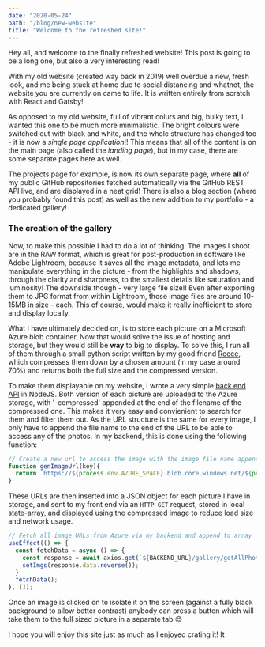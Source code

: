 ```yaml
---
date: "2020-05-24"
path: "/blog/new-website"
title: "Welcome to the refreshed site!"
---
```

Hey all, and welcome to the finally refreshed website! This post is going to be a long one, but also a very interesting read!

With my old website (created way back in 2019) well overdue a new, fresh look, and me being stuck at home due to social distancing and whatnot, the website you are currently on came to life. It is written entirely from scratch with React and Gatsby!

As opposed to my old website, full of vibrant colurs and big, bulky text, I wanted this one to be much more minimalistic. The bright colours were switched out with black and white, and the whole structure has changed too - it is now a _single page application_!! This means that all of the content is on the main page (also called the _landing page_), but in my case, there are some separate pages here as well.

The projects page for example, is now its own separate page, where __all__ of my public GitHub repositories fetched automatically via the GitHub REST API live, and are displayed in a neat grid! There is also a blog section (where you probably found this post) as well as the new addition to my portfolio - a dedicated gallery!

### __The creation of the gallery__

  
Now, to make this possible I had to do a lot of thinking. The images I shoot are in the RAW format, which is great for post-production in software like Adobe Lightroom, because it saves all the image metadata, and lets me manipulate everything in the picture - from the highlights and shadows, through the clarity and sharpness, to the smallest details like saturation and luminosity! The downside though - very large file size!! Even after exporting them to JPG format from within Lightroom, those image files are around 10-15MB in size - each. This of course, would make it really inefficient to store and display locally.  

What I have ultimately decided on, is to store each picture on a Microsoft Azure blob container. Now that would solve the issue of hosting and storage, but they would still be __way__ to big to display. To solve this, I run all of them through a small python script written by my good friend [Reece](http://reecemercer.dev), which compresses them down by a chosen amount (in my case around 70%) and returns both the full size and the compressed version.

To make them displayable on my website, I wrote a very simple [back end API](https://github.com/PiotrRut/prutkowski.tech-backend) in NodeJS. Both version of each picture are uploaded to the Azure storage, with '-compressed' appended at the end of the filename of the compressed one. This makes it very easy and convienient to search for them and filter them out. As the URL structure is the same for every image, I only have to append the file name to the end of the URL to be able to access any of the photos. In my backend, this is done using the following function:

```javascript
// Create a new url to access the image with the image file name appended at the end
function genImageUrl(key){
  return `https://${process.env.AZURE_SPACE}.blob.core.windows.net/${process.env.AZURE_CONTAINER}/${key}`
}
```

These URLs are then inserted into a JSON object for each picture I have in storage, and sent to my front end via an ```HTTP GET``` request, stored in local state-array, and displayed using the compressed image to reduce load size and network usage.

```javascript
// Fetch all image URLs from Azure via my backend and append to array
useEffect(() => {
  const fetchData = async () => {
    const response = await axios.get(`${BACKEND_URL}/gallery/getAllPhotos`);
    setImgs(response.data.reverse());
  }
  fetchData();
}, []);
```

Once an image is clicked on to isolate it on the screen (against a fully black background to allow better contrast) anybody can press a button which will take them to the full sized picture in a separate tab 😊

I hope you will enjoy this site just as much as I enjoyed crating it! It

